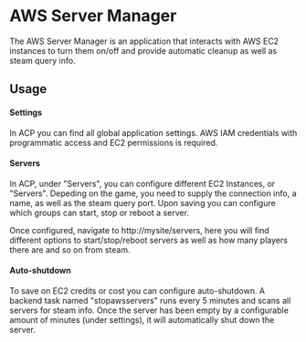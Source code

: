# AWS Server Manager
The AWS Server Manager is an application that interacts with AWS EC2 instances to turn them on/off and provide automatic cleanup as well as steam query info.

## Usage
#### Settings
In ACP you can find all global application settings. AWS IAM credentials with programmatic access and EC2 permissions is required.

#### Servers
In ACP, under "Servers", you can configure different EC2 Instances, or "Servers". Depeding on the game, you need to supply the connection info, a name, as well as the steam query port.
Upon saving you can configure which groups can start, stop or reboot a server.

Once configured, navigate to http://mysite/servers, here you will find different options to start/stop/reboot servers as well as how many players there are and so on from steam.

#### Auto-shutdown
To save on EC2 credits or cost you can configure auto-shutdown. A backend task named "stopawsservers" runs every 5 minutes and scans all servers for steam info. Once the server has been empty by a configurable amount of minutes (under settings), it will automatically shut down the server.
